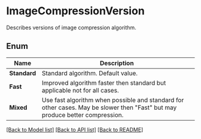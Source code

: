 ﻿
# ImageCompressionVersion
Describes versions of image compression algorithm.

## Enum
 Name | Description
------------ | ------------
**Standard** | Standard algorithm. Default value.
**Fast** | Improved algorithm faster then standard but applicable not for all cases.
**Mixed** | Use fast algorithm when possible and standard for other cases. May be slower then "Fast" but may produce better compression.


[[Back to Model list]](../../README.md#documentation-for-models) [[Back to API list]](../../README.md#documentation-for-api-endpoints) [[Back to README]](../../README.md)


